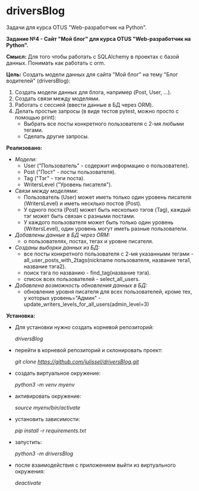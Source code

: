 # driversBlog
Задачи для курса OTUS "Web-разработчик на Python".

**Задание №4 - Сайт "Мой блог" для курса OTUS "Web-разработчик на Python".**


**Смысл:**
Для того чтобы работать с SQLAlchemy в проектах с базой данных. Понимать как работать с orm.

**Цель:**
Создать модели данных для сайта "Мой блог" на тему "Блог водителей" (driversBlog):
1. Создать модели данных для блога, например (Post, User, ...).
2. Создать связи между моделями.
3. Работать с сессией (ввести данные в БД через ORM).
4. Делать простые запросы (в виде тестов pytest, можно просто с помощью print):
   - Выбрать все посты конкретного пользователя с 2-мя любыми тегами.
   - Сделать другие запросы.
   
**Реализовано:**
 - *Модели:*
   - User ("Пользователь" - содержит информацию о пользователе).
   - Post ("Пост" - посты пользователя).
   - Tag ("Тэг" - тэги поста).
   - WritersLevel ("Уровень писателя").
 - *Связи между моделями:*
   - Пользователь (User) может иметь только один уровень писателя (WritersLevel) 
     и иметь несклько постов (Post).
   - У одного поста (Post) может быть несколько тэгов (Tag),
     каждый тэг может быть связан с разными постами.
   - У каждого пользователя может быть только один уровень (WritersLevel),
     один уровень могут иметь разные пользователи.
 - *Добавлены данные в БД через ORM:*
   - о пользователях, постах, тегах и уровне писателя.
 - *Созданы выборки данных из БД:*
   - все посты конкретного пользователя с 2-мя указанными тегами - 
     all_user_posts_with_2tags(nickname пользователя, название тега1, название тэга2).
   - поиск тэга по названию - find_tag(название тэга).
   - список всех пользователей - select_all_users.
 - *Добавлена возможность обновления данных в БД:*
   - обновление уровня писателя для всех пользователей, кроме тех, 
     у которых уровень="Админ" - update_writers_levels_for_all_users(admin_level=3)

**Установка:**
 - Для установки нужно создать корневой репозиторий:
   
   *driversBlog*
   
 - перейти в корневой репозиторий и склонировать проект: 
   
   *git clone https://github.com/julissel/driversBlog.git*

 - создать виртуальное окружение:
   
   *python3 -m venv myenv*

 - активировать окружение:

   *source myenv/bin/activate*
 
 - установить зависимости:

   *pip install -r requirements.txt*

 - запустить:

   *python3 -m driversBlog*

 - после взаимодействия с приложением выйти из виртуального окружения:
   
   *deactivate*